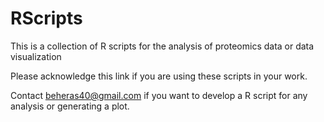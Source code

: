 # RScripts
This is a collection of R scripts for the analysis of proteomics data or data visualization

  Please acknowledge this link if you are using these scripts in your work.

  Contact beheras40@gmail.com if you want to develop a R script for any analysis or generating a plot.

